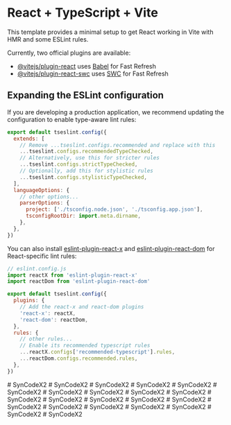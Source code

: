 # React + TypeScript + Vite

This template provides a minimal setup to get React working in Vite with HMR and some ESLint rules.

Currently, two official plugins are available:

- [@vitejs/plugin-react](https://github.com/vitejs/vite-plugin-react/blob/main/packages/plugin-react/README.md) uses [Babel](https://babeljs.io/) for Fast Refresh
- [@vitejs/plugin-react-swc](https://github.com/vitejs/vite-plugin-react-swc) uses [SWC](https://swc.rs/) for Fast Refresh

## Expanding the ESLint configuration

If you are developing a production application, we recommend updating the configuration to enable type-aware lint rules:

```js
export default tseslint.config({
  extends: [
    // Remove ...tseslint.configs.recommended and replace with this
    ...tseslint.configs.recommendedTypeChecked,
    // Alternatively, use this for stricter rules
    ...tseslint.configs.strictTypeChecked,
    // Optionally, add this for stylistic rules
    ...tseslint.configs.stylisticTypeChecked,
  ],
  languageOptions: {
    // other options...
    parserOptions: {
      project: ['./tsconfig.node.json', './tsconfig.app.json'],
      tsconfigRootDir: import.meta.dirname,
    },
  },
})
```

You can also install [eslint-plugin-react-x](https://github.com/Rel1cx/eslint-react/tree/main/packages/plugins/eslint-plugin-react-x) and [eslint-plugin-react-dom](https://github.com/Rel1cx/eslint-react/tree/main/packages/plugins/eslint-plugin-react-dom) for React-specific lint rules:

```js
// eslint.config.js
import reactX from 'eslint-plugin-react-x'
import reactDom from 'eslint-plugin-react-dom'

export default tseslint.config({
  plugins: {
    // Add the react-x and react-dom plugins
    'react-x': reactX,
    'react-dom': reactDom,
  },
  rules: {
    // other rules...
    // Enable its recommended typescript rules
    ...reactX.configs['recommended-typescript'].rules,
    ...reactDom.configs.recommended.rules,
  },
})
```
#   S y n C o d e X 2  
 #   S y n C o d e X 2  
 #   S y n C o d e X 2  
 #   S y n C o d e X 2  
 #   S y n C o d e X 2  
 #   S y n C o d e X 2  
 #   S y n C o d e X 2  
 #   S y n C o d e X 2  
 #   S y n C o d e X 2  
 #   S y n C o d e X 2  
 #   S y n C o d e X 2  
 #   S y n C o d e X 2  
 #   S y n C o d e X 2  
 #   S y n C o d e X 2  
 #   S y n C o d e X 2  
 #   S y n C o d e X 2  
 #   S y n C o d e X 2  
 #   S y n C o d e X 2  
 #   S y n C o d e X 2  
 #   S y n C o d e X 2  
 #   S y n C o d e X 2  
 #   S y n C o d e X 2  
 